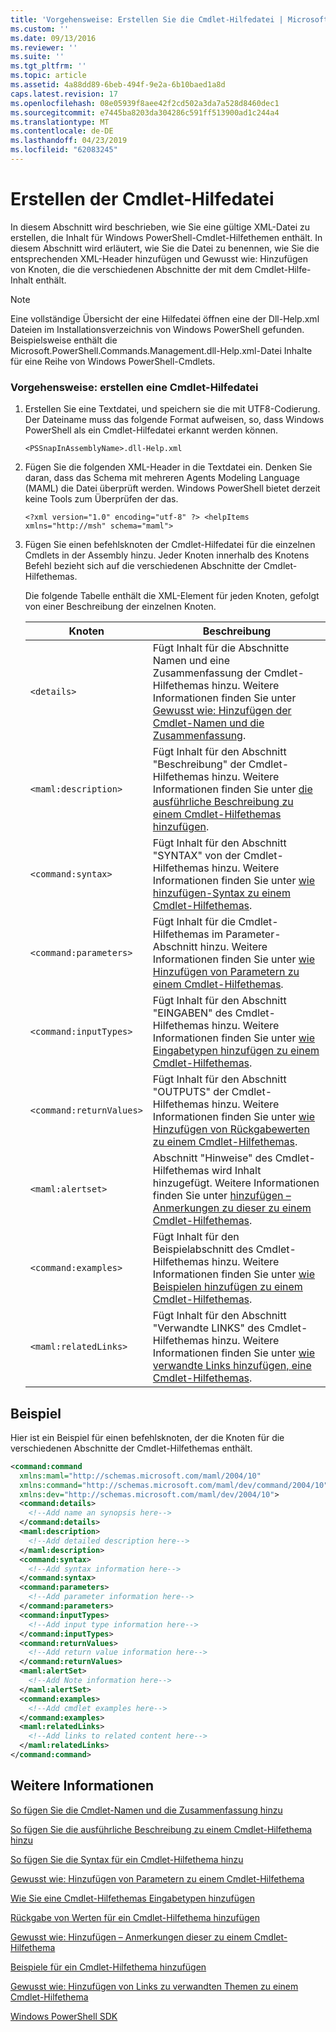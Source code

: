 ```yaml
---
title: 'Vorgehensweise: Erstellen Sie die Cmdlet-Hilfedatei | Microsoft-Dokumentation'
ms.custom: ''
ms.date: 09/13/2016
ms.reviewer: ''
ms.suite: ''
ms.tgt_pltfrm: ''
ms.topic: article
ms.assetid: 4a88dd89-6beb-494f-9e2a-6b10baed1a8d
caps.latest.revision: 17
ms.openlocfilehash: 08e05939f8aee42f2cd502a3da7a528d8460dec1
ms.sourcegitcommit: e7445ba8203da304286c591ff513900ad1c244a4
ms.translationtype: MT
ms.contentlocale: de-DE
ms.lasthandoff: 04/23/2019
ms.locfileid: "62083245"
---
```

# <a name="how-to-create-the-cmdlet-help-file"></a>Erstellen der Cmdlet-Hilfedatei

In diesem Abschnitt wird beschrieben, wie Sie eine gültige XML-Datei zu erstellen, die Inhalt für Windows PowerShell-Cmdlet-Hilfethemen enthält. In diesem Abschnitt wird erläutert, wie Sie die Datei zu benennen, wie Sie die entsprechenden XML-Header hinzufügen und Gewusst wie: Hinzufügen von Knoten, die die verschiedenen Abschnitte der mit dem Cmdlet-Hilfe-Inhalt enthält.

> [!NOTE]
> Eine vollständige Übersicht der eine Hilfedatei öffnen eine der Dll-Help.xml Dateien im Installationsverzeichnis von Windows PowerShell gefunden. Beispielsweise enthält die Microsoft.PowerShell.Commands.Management.dll-Help.xml-Datei Inhalte für eine Reihe von Windows PowerShell-Cmdlets.

### <a name="how-to-create-a-cmdlet-help-file"></a>Vorgehensweise: erstellen eine Cmdlet-Hilfedatei

1. Erstellen Sie eine Textdatei, und speichern sie die mit UTF8-Codierung. Der Dateiname muss das folgende Format aufweisen, so, dass Windows PowerShell als ein Cmdlet-Hilfedatei erkannt werden können.

   `<PSSnapInAssemblyName>.dll-Help.xml`

2. Fügen Sie die folgenden XML-Header in die Textdatei ein. Denken Sie daran, dass das Schema mit mehreren Agents Modeling Language (MAML) die Datei überprüft werden. Windows PowerShell bietet derzeit keine Tools zum Überprüfen der das.

   `<?xml version="1.0" encoding="utf-8" ?> <helpItems xmlns="http://msh" schema="maml">`

3. Fügen Sie einen befehlsknoten der Cmdlet-Hilfedatei für die einzelnen Cmdlets in der Assembly hinzu. Jeder Knoten innerhalb des Knotens Befehl bezieht sich auf die verschiedenen Abschnitte der Cmdlet-Hilfethemas.

   Die folgende Tabelle enthält die XML-Element für jeden Knoten, gefolgt von einer Beschreibung der einzelnen Knoten.

   |Knoten|Beschreibung|
   |----------|-----------------|
   |`<details>`|Fügt Inhalt für die Abschnitte Namen und eine Zusammenfassung der Cmdlet-Hilfethemas hinzu. Weitere Informationen finden Sie unter [Gewusst wie: Hinzufügen der Cmdlet-Namen und die Zusammenfassung](./how-to-add-the-cmdlet-name-and-synopsis-to-a-cmdlet-help-topic.md).|
   |`<maml:description>`|Fügt Inhalt für den Abschnitt "Beschreibung" der Cmdlet-Hilfethemas hinzu. Weitere Informationen finden Sie unter [die ausführliche Beschreibung zu einem Cmdlet-Hilfethemas hinzufügen](./how-to-add-a-cmdlet-description.md).|
   |`<command:syntax>`|Fügt Inhalt für den Abschnitt "SYNTAX" von der Cmdlet-Hilfethemas hinzu. Weitere Informationen finden Sie unter [wie hinzufügen-Syntax zu einem Cmdlet-Hilfethemas](./how-to-add-syntax-to-a-cmdlet-help-topic.md).|
   |`<command:parameters>`|Fügt Inhalt für die Cmdlet-Hilfethemas im Parameter-Abschnitt hinzu. Weitere Informationen finden Sie unter [wie Hinzufügen von Parametern zu einem Cmdlet-Hilfethemas](./how-to-add-parameter-information.md).|
   |`<command:inputTypes>`|Fügt Inhalt für den Abschnitt "EINGABEN" des Cmdlet-Hilfethemas hinzu. Weitere Informationen finden Sie unter [wie Eingabetypen hinzufügen zu einem Cmdlet-Hilfethemas](./how-to-add-input-types-to-a-cmdlet-help-topic.md).|
   |`<command:returnValues>`|Fügt Inhalt für den Abschnitt "OUTPUTS" der Cmdlet-Hilfethemas hinzu. Weitere Informationen finden Sie unter [wie Hinzufügen von Rückgabewerten zu einem Cmdlet-Hilfethemas](./how-to-add-return-values-to-a-cmdlet-help-topic.md).|
   |`<maml:alertset>`|Abschnitt "Hinweise" des Cmdlet-Hilfethemas wird Inhalt hinzugefügt. Weitere Informationen finden Sie unter [hinzufügen – Anmerkungen zu dieser zu einem Cmdlet-Hilfethemas](./how-to-add-notes-to-a-cmdlet-help-topic.md).|
   |`<command:examples>`|Fügt Inhalt für den Beispielabschnitt des Cmdlet-Hilfethemas hinzu. Weitere Informationen finden Sie unter [wie Beispielen hinzufügen zu einem Cmdlet-Hilfethemas](./how-to-add-examples-to-a-cmdlet-help-topic.md).|
   |`<maml:relatedLinks>`|Fügt Inhalt für den Abschnitt "Verwandte LINKS" des Cmdlet-Hilfethemas hinzu. Weitere Informationen finden Sie unter [wie verwandte Links hinzufügen, eine Cmdlet-Hilfethemas](./how-to-add-related-links-to-a-cmdlet-help-topic.md).|

## <a name="example"></a>Beispiel

 Hier ist ein Beispiel für einen befehlsknoten, der die Knoten für die verschiedenen Abschnitte der Cmdlet-Hilfethemas enthält.

```xml
<command:command
  xmlns:maml="http://schemas.microsoft.com/maml/2004/10"
  xmlns:command="http://schemas.microsoft.com/maml/dev/command/2004/10"
  xmlns:dev="http://schemas.microsoft.com/maml/dev/2004/10">
  <command:details>
    <!--Add name an synopsis here-->
  </command:details>
  <maml:description>
    <!--Add detailed description here-->
  </maml:description>
  <command:syntax>
    <!--Add syntax information here-->
  </command:syntax>
  <command:parameters>
    <!--Add parameter information here-->
  </command:parameters>
  <command:inputTypes>
    <!--Add input type information here-->
  </command:inputTypes>
  <command:returnValues>
    <!--Add return value information here-->
  </command:returnValues>
  <maml:alertSet>
    <!--Add Note information here-->
  </maml:alertSet>
  <command:examples>
    <!--Add cmdlet examples here-->
  </command:examples>
  <maml:relatedLinks>
    <!--Add links to related content here-->
  </maml:relatedLinks>
</command:command>
```

## <a name="see-also"></a>Weitere Informationen

 [So fügen Sie die Cmdlet-Namen und die Zusammenfassung hinzu](./how-to-add-the-cmdlet-name-and-synopsis-to-a-cmdlet-help-topic.md)

 [So fügen Sie die ausführliche Beschreibung zu einem Cmdlet-Hilfethema hinzu](./how-to-add-a-cmdlet-description.md)

 [So fügen Sie die Syntax für ein Cmdlet-Hilfethema hinzu](./how-to-add-syntax-to-a-cmdlet-help-topic.md)

 [Gewusst wie: Hinzufügen von Parametern zu einem Cmdlet-Hilfethema](./how-to-add-parameter-information.md)

 [Wie Sie eine Cmdlet-Hilfethemas Eingabetypen hinzufügen](./how-to-add-input-types-to-a-cmdlet-help-topic.md)

 [Rückgabe von Werten für ein Cmdlet-Hilfethema hinzufügen](./how-to-add-return-values-to-a-cmdlet-help-topic.md)

 [Gewusst wie: Hinzufügen – Anmerkungen dieser zu einem Cmdlet-Hilfethema](./how-to-add-notes-to-a-cmdlet-help-topic.md)

 [Beispiele für ein Cmdlet-Hilfethema hinzufügen](./how-to-add-examples-to-a-cmdlet-help-topic.md)

 [Gewusst wie: Hinzufügen von Links zu verwandten Themen zu einem Cmdlet-Hilfethema](./how-to-add-related-links-to-a-cmdlet-help-topic.md)

 [Windows PowerShell SDK](../windows-powershell-reference.md)